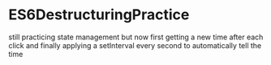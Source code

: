 # ES6DestructuringPractice
still practicing state management but now first getting a new time after each click and finally applying a setInterval every second to automatically tell the time
